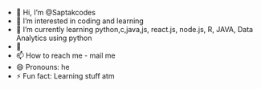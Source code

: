 - 👋 Hi, I’m @Saptakcodes
- 👀 I’m interested in coding and learning 
- 🌱 I’m currently learning python,c,java,js, react.js, node.js, R, JAVA, Data Analytics using python
- 💞️ 
- 📫 How to reach me - mail me 
- 😄 Pronouns: he
- ⚡ Fun fact: Learning stuff atm

<!---
Saptakcodes/Saptakcodes is a ✨ special ✨ repository because its `README.md` (this file) appears on your GitHub profile.
You can click the Preview link to take a look at your changes.
--->
